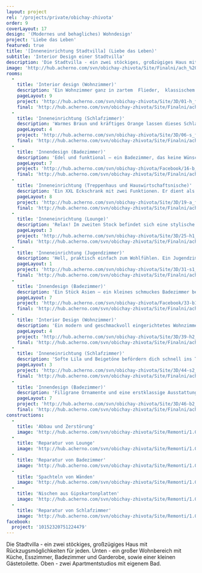 ```yaml
---
layout: project
rel: '/projects/private/obichay-zhivota'
order: 9
coverLayout: 17
design: '(Modernes und behagliches) Wohndesign'
project: 'Liebe das Leben'
featured: true
title: '[Inneneinrichtung Stadtvilla] (Liebe das Leben)'
subtitle: 'Interior Design einer Stadtvilla'
description: 'Die Stadtvilla - ein zwei stöckiges, großzügiges Haus mit Rückzugsmöglichkeiten für jeden. Unten - ein großer Wohnbereich mit Küche, Esszimmer, Badezimmer und Garderobe, sowie einer kleinen Gästetoilette. Oben - zwei Apartmentstudios mit eigenem Bad.'
image: 'http://hub.acherno.com/svn/obichay-zhivota/Site/Finalni/ach_%20(41).jpg'
rooms:
  -
    title: 'Interior design (Wohnzimmer)'
    description: 'Ein Wohnzimmer ganz in zartem  Flieder,  klassischem Weiß und ein paar Akzenten in Rosa und Gelb. Das ist ein frisches Frühlingsbouqet für die Seele. Dieses luftige Wohnzimmer mit schönem Ausblick zum Garten ist das Herz des Hauses. Besinnliche Abende mit Freunden oder einfach nur auf dem Sofa liegen und einen aromatischen Tee trinken– hier alles ist denkbar!'
    pageLayout: 9
    project: 'http://hub.acherno.com/svn/obichay-zhivota/Site/3D/01-h_f.jpg'
    final: 'http://hub.acherno.com/svn/obichay-zhivota/Site/Finalni/ach_%20(49).jpg'
  -
    title: 'Inneneinrichtung (Schlafzimmer)'
    description: 'Warmes Braun und kräftiges Orange lassen dieses Schlafzimmer besonders beruhigend und gemütlich wirken. Die Einrichtung ist funktional mit klaren Linien und zeitlosem Design.'
    pageLayout: 4
    project: 'http://hub.acherno.com/svn/obichay-zhivota/Site/3D/06-s_f.jpg'
    final: 'http://hub.acherno.com/svn/obichay-zhivota/Site/Finalni/ach_%20(23)-2.jpg'
  -
    title: 'Innendesign (Badezimmer)'
    description: 'Edel und funktional – ein Badezimmer, das keine Wünsche unerfüllt lässt!'
    pageLayout: 7
    project: 'http://hub.acherno.com/svn/obichay-zhivota/Facebook/16-b_f.jpg'
    final: 'http://hub.acherno.com/svn/obichay-zhivota/Site/Finalni/ach_%20(31).jpg'
  -
    title: 'Inneneinrichtung (Treppenhaus und Hauswirtschaftsnische)'
    description: 'Ein XXL Eckschrank mit zwei Funktionen. Er dient als großzügige Garderobe und beherbergt hinter einer raffinierten Spiegeltür auch noch genug Platz für Waschmaschine und Wäschetrockner.'
    pageLayout: 8
    project: 'http://hub.acherno.com/svn/obichay-zhivota/Site/3D/19-a_f.jpg'
    final: 'http://hub.acherno.com/svn/obichay-zhivota/Site/Finalni/ach_%20(33).jpg'
  -
    title: 'Inneneinrichtung (Lounge)'
    description: 'Relax! Im zweiten Stock befindet sich eine stylische Lounge im Industriel Look. Holz und Stein in Beigetönen im Kontrast zu blauen Sitzmöbeln. '
    pageLayout: 3
    project: 'http://hub.acherno.com/svn/obichay-zhivota/Site/3D/25-h1_f.jpg'
    final: 'http://hub.acherno.com/svn/obichay-zhivota/Site/Finalni/ach_%20(8).jpg'
  -
    title: 'Inneneinrichtung (Jugendzimmer)'
    description: 'Hell, praktisch einfach zum Wohlfühlen. Ein Jugendzimmer, das trotz wenig Platz alles hat was man braucht.'
    pageLayout: 1
    project: 'http://hub.acherno.com/svn/obichay-zhivota/Site/3D/31-s1_f.jpg'
    final: 'http://hub.acherno.com/svn/obichay-zhivota/Site/Finalni/ach_%20(5).jpg'
  -
    title: 'Innendesign (Badezimmer)'
    description: 'Ein Stück Asien – ein kleines schmuckes Badezimmer bei dessen Design viel Wert auf natürliche Materialien und Farben gelegt wurde.'
    pageLayout: 7
    project: 'http://hub.acherno.com/svn/obichay-zhivota/Facebook/33-b1_f.jpg'
    final: 'http://hub.acherno.com/svn/obichay-zhivota/Site/Finalni/ach_%20(11).jpg'
  -
    title: 'Interior Design (Wohnzimmer)'
    description: 'Ein modern und geschmackvoll eingerichtetes Wohnzimmer in den Trendfarben Mint, Grau und Khaki. Hier findest du nach der Arbeit, die Zeit für einen guten Roman oder einen spannenden Film. '
    pageLayout: 4
    project: 'http://hub.acherno.com/svn/obichay-zhivota/Site/3D/39-h2_f.jpg'
    final: 'http://hub.acherno.com/svn/obichay-zhivota/Site/Finalni/ach_%20(15).jpg'
  -
    title: 'Inneneinrichtung (Schlafzimmer)'
    description: 'Softe Lila und Beigetöne befördern dich schnell ins Traumland. Der Spiegelschrank verleiht dem Raum eine zusätzliche Tiefe.'
    pageLayout: 3
    project: 'http://hub.acherno.com/svn/obichay-zhivota/Site/3D/44-s2_f.jpg'
    final: 'http://hub.acherno.com/svn/obichay-zhivota/Site/Finalni/ach_%20(4).jpg'
  -
    title: 'Innendesign (Badezimmer)'
    description: 'Filigrane Ornamente und eine erstklassige Ausstattung - das sind die Statements dieses Badezimmers!'
    pageLayout: 7
    project: 'http://hub.acherno.com/svn/obichay-zhivota/Site/3D/46-b2_f.jpg'
    final: 'http://hub.acherno.com/svn/obichay-zhivota/Site/Finalni/ach_%20(22).jpg'
constructions:
  - 
    title: 'Abbau und Zerstörung'
    image: 'http://hub.acherno.com/svn/obichay-zhivota/Site/Remonti/1.03.JPG'
  - 
    title: 'Reparatur von Lounge'
    image: 'http://hub.acherno.com/svn/obichay-zhivota/Site/Remonti/1.09.JPG'
  - 
    title: 'Reparatur von Badezimmer'
    image: 'http://hub.acherno.com/svn/obichay-zhivota/Site/Remonti/1.07.JPG'
  - 
    title: 'Spachteln von Wänden'
    image: 'http://hub.acherno.com/svn/obichay-zhivota/Site/Remonti/1.06.JPG'
  - 
    title: 'Nischen aus Gipskartonplatten'
    image: 'http://hub.acherno.com/svn/obichay-zhivota/Site/Remonti/1.05.JPG'
  - 
    title: 'Reparatur von Schlafzimmer'
    image: 'http://hub.acherno.com/svn/obichay-zhivota/Site/Remonti/1.08.JPG'
facebook:
  project: '10152320751224479'
---
```

Die Stadtvilla - ein zwei stöckiges, großzügiges Haus mit Rückzugsmöglichkeiten für jeden. Unten - ein großer Wohnbereich mit Küche, Esszimmer, Badezimmer und Garderobe, sowie einer kleinen Gästetoilette. Oben - zwei Apartmentstudios mit eigenem Bad.
